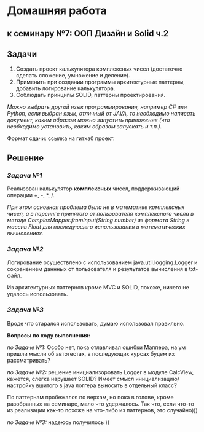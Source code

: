 # Домашняя работа

## к семинару №7: ООП Дизайн и Solid ч.2

## Задачи

1. Создать проект калькулятора комплексных чисел (достаточно сделать сложение, умножение и деление).
2. Применить при создании программы архитектурные паттерны, добавить логирование калькулятора.
3. Соблюдать принципы SOLID, паттерны проектирования.

*Можно выбрать другой язык программирования, например C# или Python, если выбран язык, отличный от JAVA, то необходимо написать документ, каким образом можно запустить приложение (что необходимо установить, каким образом запускать и т.п.).*

Формат сдачи: ссылка на гитхаб проект.

## Решение

### *Задача №1*

Реализован калькулятор **комплексных** чисел, поддерживающий операции +, -, *, /.

*При этом основная проблема была не в математике комплексных чисел, а в парсинге принятого от пользователя комплексного числа в методе _ComplexMapper.fromInput(String number)_ из формата String в массив Float для последующего использования в математических вычислениях.*

### *Задача №2*

Логирование осуществлено с использованием java.util.logging.Logger и сохранением даннных от пользователя и результатов вычисления в txt-файл.

Из архитектурных паттернов кроме MVC и SOLID, похоже, ничего не удалось использовать.

### *Задача №3*

Вроде что старался использовать, думаю использовал правильно.

**Вопросы по ходу выполнения:**

*по Задаче №1:* Особо нет, пока отлавливал ошибки Маппера, на ум пришли мысли об автотестах, в последующих курсах будем их рассматривать?

*по Задаче №2:* решение инициализоровать Logger в модуле CalcView, кажется, слегка нарушает SOLID? Имеет смысл инициализацию/настройку вшитого в java логгера выносить в отдельный класс?

По паттернам пробежался по верхам, но пока в голове, кроме разобранных на семинаре, мало что удержалось. Так что, если что-то из реализации как-то похоже на что-либо из паттернов, это случайно)))

*по Задаче №3:* надеюсь получилось ))
